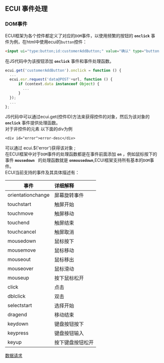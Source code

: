 ## ECUI 事件处理
### DOM事件
ECUI框架为各个控件都定义了对应的`DOM`事件，以使用频繁的按钮的 **`onclick`** 事件为例，在html中使用ecui的`button`控件：

```html
<input ui="type:button;id:customerAddButton;" value="确认" type="button"/>
```
在JS代码中为该按钮添加 **`onclick`** 事件和事件处理函数。

```js
ecui.get('customerAddButton').onclick = function () {
  ...
  ecui.esr.request('data@POST'+url, function () {
      if (context.data instanceof Object) {
        ...
      }
  });
  ...
};
```
JS代码中可以通过ecui.get(控件ID)方法来获得控件的对象，然后为该对象的 **`onclick`** 事件提供处理函数。    
对于非控件的元素 以下面的div为例   
```
<div id="error">error-desc</div>
```   
可以通过 ecui.$('error')获得该对象 ;   
在ECUI框架中对于`DOM`事件的处理函数都是在事件前面添加 **`on`** ，例如鼠标按下的事件 **`mousedown `** 的处理函数就是 **`onmousedown`**,ECUI框架支持所有基本的`DOM`事件。    
ECUI当前支持的事件及其具体描述有：   

| 事件             |详细解释        |   
| --------------- | :------------ |    
|orientationchange|屏幕旋转事件     |   
|touchstart       |触屏开始        |   
|touchmove        |触屏移动        |    
|touchend         |触屏结束        |  
|touchcancel      |触屏取消        |  
|mousedown        |鼠标按下        |   
|mousemove        |鼠标移动        |
|mouseout         |鼠标移出        |  
|mouseover        |鼠标滑动        |  
|mouseup          |按下鼠标松开     |  
|click            |点击            |  
|dblclick         |双击            |   
|selectstart      |选择开始        |  
|dragend          |移动结束        |  
|keydown          |键盘按钮按下     |  
|keypress         |键盘按钮输入     |  
|keyup            |按下键盘按钮松开  |    

[数据请求](/路由.md)
